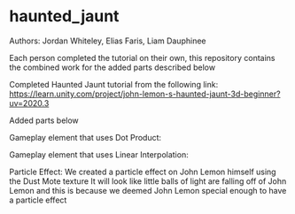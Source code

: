 # haunted_jaunt

Authors: Jordan Whiteley, Elias Faris, Liam Dauphinee

Each person completed the tutorial on their own, this repository contains the
combined work for the added parts described below

Completed Haunted Jaunt tutorial from the following link:
https://learn.unity.com/project/john-lemon-s-haunted-jaunt-3d-beginner?uv=2020.3

Added parts below

Gameplay element that uses Dot Product:

Gameplay element that uses Linear Interpolation:

Particle Effect:
We created a particle effect on John Lemon himself using the Dust Mote texture
It will look like little balls of light are falling off of John Lemon and this is because we deemed John Lemon special enough to have a particle effect
